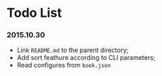# Todo List

### 2015.10.30

* Link `README.md` to the parent directory;
* Add sort feathure according to CLI parameters;
* Read configures from `book.json`